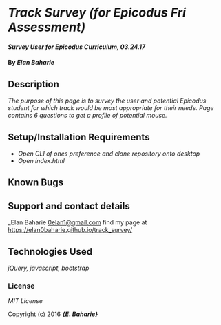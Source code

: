 # _Track Survey (for Epicodus Fri Assessment)_

#### _Survey User for Epicodus Curriculum, 03.24.17_

#### By _**Elan Baharie**_

## Description

_The purpose of this page is to survey the user and potential Epicodus student for which track would be most appropriate for their needs. Page contains 6 questions to get a profile of potential mouse._

## Setup/Installation Requirements

* _Open CLI of ones preference and clone repository onto desktop_
* _Open index.html_

## Known Bugs

## Support and contact details

_Elan Baharie 0elan1@gmail.com find my page at https://elan0baharie.github.io/track_survey/

## Technologies Used

_jQuery, javascript, bootstrap_

### License

*MIT License*

Copyright (c) 2016 **_{E. Baharie}_**
